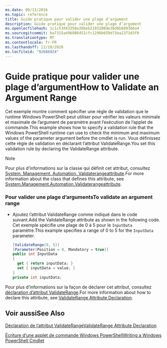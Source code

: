```yaml
---
ms.date: 09/13/2016
ms.topic: reference
title: Guide pratique pour valider une plage d’argument
description: Guide pratique pour valider une plage d’argument
ms.openlocfilehash: 1c1c53d43350a38beb2193200de3bd6b689366a4
ms.sourcegitcommit: ba7315a496986451cfc1296b659d73ea2373d3f0
ms.translationtype: MT
ms.contentlocale: fr-FR
ms.lasthandoff: 12/10/2020
ms.locfileid: "92666924"
---
```

# <a name="how-to-validate-an-argument-range"></a><span data-ttu-id="6035e-103">Guide pratique pour valider une plage d’argument</span><span class="sxs-lookup"><span data-stu-id="6035e-103">How to Validate an Argument Range</span></span>

<span data-ttu-id="6035e-104">Cet exemple montre comment spécifier une règle de validation que le runtime Windows PowerShell peut utiliser pour vérifier les valeurs minimale et maximale de l’argument de paramètre avant l’exécution de l’applet de commande.</span><span class="sxs-lookup"><span data-stu-id="6035e-104">This example shows how to specify a validation rule that the Windows PowerShell runtime can use to check the minimum and maximum values of the parameter argument before the cmdlet is run.</span></span> <span data-ttu-id="6035e-105">Vous définissez cette règle de validation en déclarant l’attribut ValidateRange.</span><span class="sxs-lookup"><span data-stu-id="6035e-105">You set this validation rule by declaring the ValidateRange attribute.</span></span>

> [!NOTE]
> <span data-ttu-id="6035e-106">Pour plus d’informations sur la classe qui définit cet attribut, consultez [System. Management. Automation. Validaterangeattribute](/dotnet/api/System.Management.Automation.ValidateRangeAttribute).</span><span class="sxs-lookup"><span data-stu-id="6035e-106">For more information about the class that defines this attribute, see [System.Management.Automation.Validaterangeattribute](/dotnet/api/System.Management.Automation.ValidateRangeAttribute).</span></span>

### <a name="to-validate-an-argument-range"></a><span data-ttu-id="6035e-107">Pour valider une plage d’arguments</span><span class="sxs-lookup"><span data-stu-id="6035e-107">To validate an argument range</span></span>

- <span data-ttu-id="6035e-108">Ajoutez l’attribut ValidateRange comme indiqué dans le code suivant.</span><span class="sxs-lookup"><span data-stu-id="6035e-108">Add the ValidateRange attribute as shown in the following code.</span></span> <span data-ttu-id="6035e-109">Cet exemple spécifie une plage de 0 à 5 pour le `InputData` paramètre.</span><span class="sxs-lookup"><span data-stu-id="6035e-109">This example specifies a range of 0 to 5 for the `InputData` parameter.</span></span>

    ```csharp
    [ValidateRange(0, 5)]
    [Parameter(Position = 0, Mandatory = true)]
    public int InputData
    {
      get { return inputData; }
      set { inputData = value; }
    }
    private int inputData;
    ```

<span data-ttu-id="6035e-110">Pour plus d’informations sur la façon de déclarer cet attribut, consultez [déclaration d’attribut ValidateRange](./validaterange-attribute-declaration.md).</span><span class="sxs-lookup"><span data-stu-id="6035e-110">For more information about how to declare this attribute, see [ValidateRange Attribute Declaration](./validaterange-attribute-declaration.md).</span></span>

## <a name="see-also"></a><span data-ttu-id="6035e-111">Voir aussi</span><span class="sxs-lookup"><span data-stu-id="6035e-111">See Also</span></span>

[<span data-ttu-id="6035e-112">Déclaration de l’attribut ValidateRange</span><span class="sxs-lookup"><span data-stu-id="6035e-112">ValidateRange Attribute Declaration</span></span>](./validaterange-attribute-declaration.md)

[<span data-ttu-id="6035e-113">Écriture d’une applet de commande Windows PowerShell</span><span class="sxs-lookup"><span data-stu-id="6035e-113">Writing a Windows PowerShell Cmdlet</span></span>](./writing-a-windows-powershell-cmdlet.md)
